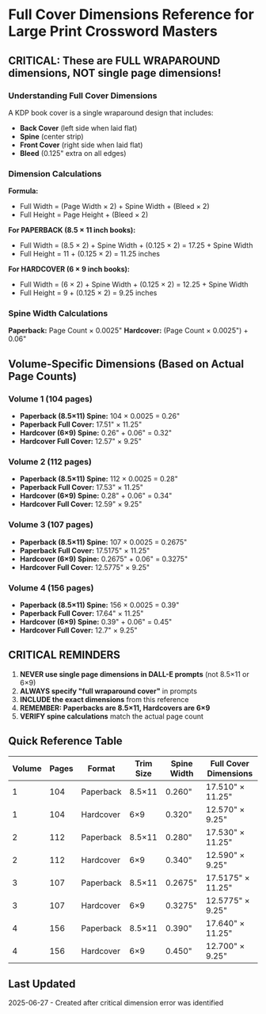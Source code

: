 # Full Cover Dimensions Reference for Large Print Crossword Masters

## CRITICAL: These are FULL WRAPAROUND dimensions, NOT single page dimensions!

### Understanding Full Cover Dimensions

A KDP book cover is a single wraparound design that includes:
- **Back Cover** (left side when laid flat)
- **Spine** (center strip)
- **Front Cover** (right side when laid flat)
- **Bleed** (0.125" extra on all edges)

### Dimension Calculations

**Formula:**
- Full Width = (Page Width × 2) + Spine Width + (Bleed × 2)
- Full Height = Page Height + (Bleed × 2)

**For PAPERBACK (8.5 × 11 inch books):**
- Full Width = (8.5 × 2) + Spine Width + (0.125 × 2) = 17.25 + Spine Width
- Full Height = 11 + (0.125 × 2) = 11.25 inches

**For HARDCOVER (6 × 9 inch books):**
- Full Width = (6 × 2) + Spine Width + (0.125 × 2) = 12.25 + Spine Width
- Full Height = 9 + (0.125 × 2) = 9.25 inches

### Spine Width Calculations

**Paperback:** Page Count × 0.0025"
**Hardcover:** (Page Count × 0.0025") + 0.06"

## Volume-Specific Dimensions (Based on Actual Page Counts)

### Volume 1 (104 pages)
- **Paperback (8.5×11) Spine:** 104 × 0.0025 = 0.26"
- **Paperback Full Cover:** 17.51" × 11.25"
- **Hardcover (6×9) Spine:** 0.26" + 0.06" = 0.32"
- **Hardcover Full Cover:** 12.57" × 9.25"

### Volume 2 (112 pages)
- **Paperback (8.5×11) Spine:** 112 × 0.0025 = 0.28"
- **Paperback Full Cover:** 17.53" × 11.25"
- **Hardcover (6×9) Spine:** 0.28" + 0.06" = 0.34"
- **Hardcover Full Cover:** 12.59" × 9.25"

### Volume 3 (107 pages)
- **Paperback (8.5×11) Spine:** 107 × 0.0025 = 0.2675"
- **Paperback Full Cover:** 17.5175" × 11.25"
- **Hardcover (6×9) Spine:** 0.2675" + 0.06" = 0.3275"
- **Hardcover Full Cover:** 12.5775" × 9.25"

### Volume 4 (156 pages)
- **Paperback (8.5×11) Spine:** 156 × 0.0025 = 0.39"
- **Paperback Full Cover:** 17.64" × 11.25"
- **Hardcover (6×9) Spine:** 0.39" + 0.06" = 0.45"
- **Hardcover Full Cover:** 12.7" × 9.25"

## CRITICAL REMINDERS

1. **NEVER use single page dimensions in DALL-E prompts** (not 8.5×11 or 6×9)
2. **ALWAYS specify "full wraparound cover"** in prompts
3. **INCLUDE the exact dimensions** from this reference
4. **REMEMBER: Paperbacks are 8.5×11, Hardcovers are 6×9**
5. **VERIFY spine calculations** match the actual page count

## Quick Reference Table

| Volume | Pages | Format              | Trim Size | Spine Width | Full Cover Dimensions |
|--------|-------|---------------------|-----------|-------------|----------------------|
| 1      | 104   | Paperback           | 8.5×11    | 0.260"      | 17.510" × 11.25"    |
| 1      | 104   | Hardcover           | 6×9       | 0.320"      | 12.570" × 9.25"     |
| 2      | 112   | Paperback           | 8.5×11    | 0.280"      | 17.530" × 11.25"    |
| 2      | 112   | Hardcover           | 6×9       | 0.340"      | 12.590" × 9.25"     |
| 3      | 107   | Paperback           | 8.5×11    | 0.2675"     | 17.5175" × 11.25"   |
| 3      | 107   | Hardcover           | 6×9       | 0.3275"     | 12.5775" × 9.25"    |
| 4      | 156   | Paperback           | 8.5×11    | 0.390"      | 17.640" × 11.25"    |
| 4      | 156   | Hardcover           | 6×9       | 0.450"      | 12.700" × 9.25"     |

## Last Updated
2025-06-27 - Created after critical dimension error was identified
